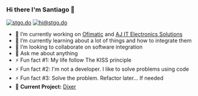 ### Hi there I'm Santiago 👋

[![stgo.do](https://img.shields.io/static/v1?label=stgo.do&message=%20&color=orange&logo=&style=flat-square&logoColor=white)](https://www.stgo.do/)
[![hi@stgo.do](https://img.shields.io/static/v1?label=hi@stgo.do&message=%20&color=red&logo=gmail&style=flat-square&logoColor=white)](mailto:hi@stgo.do)
  

- 🔭 I’m currently working on [Ofimatic](https://ofimatic.com) and [AJ IT Electronics Solutions](https://aj-itelectronics.com)
- 🌱 I’m currently learning about a lot of things and how to integrate them
- 👯 I’m looking to collaborate on software integration
- 💬 Ask me about anything
- ⚡ Fun fact #1: My life follow The KISS principle
- ⚡ Fun fact #2: I'm not a developer. I like to solve problems using code
- ⚡ Fun fact #3: Solve the problem. Refactor later... If needed
- 🚧 **Current Project:** [Dixer](https://dixer.stgo.do)
